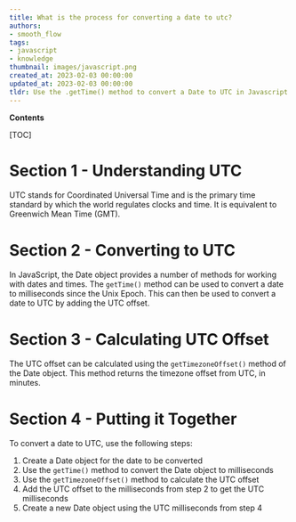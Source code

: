 ```yaml
---
title: What is the process for converting a date to utc?
authors:
- smooth_flow
tags:
- javascript
- knowledge
thumbnail: images/javascript.png
created_at: 2023-02-03 00:00:00
updated_at: 2023-02-03 00:00:00
tldr: Use the .getTime() method to convert a Date to UTC in Javascript.
---
```


**Contents**

[TOC]

# Section 1 - Understanding UTC
UTC stands for Coordinated Universal Time and is the primary time standard by which the world regulates clocks and time. It is equivalent to Greenwich Mean Time (GMT).

# Section 2 - Converting to UTC
In JavaScript, the Date object provides a number of methods for working with dates and times. The `getTime()` method can be used to convert a date to milliseconds since the Unix Epoch. This can then be used to convert a date to UTC by adding the UTC offset. 

# Section 3 - Calculating UTC Offset
The UTC offset can be calculated using the `getTimezoneOffset()` method of the Date object. This method returns the timezone offset from UTC, in minutes.

# Section 4 - Putting it Together
To convert a date to UTC, use the following steps:

1. Create a Date object for the date to be converted
2. Use the `getTime()` method to convert the Date object to milliseconds
3. Use the `getTimezoneOffset()` method to calculate the UTC offset
4. Add the UTC offset to the milliseconds from step 2 to get the UTC milliseconds
5. Create a new Date object using the UTC milliseconds from step 4
